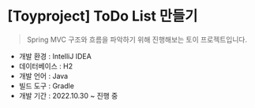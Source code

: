 # [Toyproject] ToDo List 만들기
> Spring MVC 구조와 흐름을 파악하기 위해 진행해보는 토이 프로젝트입니다.

- 개발 환경 : IntelliJ IDEA
- 데이터베이스 : H2
- 개발 언어 : Java
- 빌드 도구 : Gradle
- 개발 기간 : 2022.10.30 ~ 진행 중